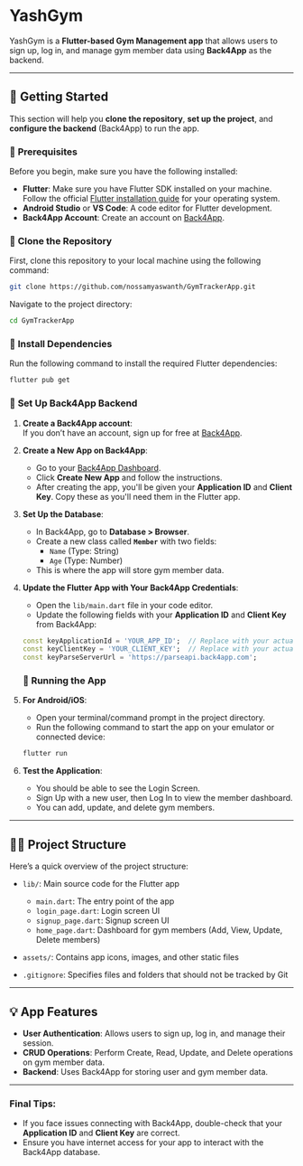 # YashGym

YashGym is a **Flutter-based Gym Management app** that allows users to sign up, log in, and manage gym member data using **Back4App** as the backend.

---

## 🚀 **Getting Started**

This section will help you **clone the repository**, **set up the project**, and **configure the backend** (Back4App) to run the app.

### 🔹 **Prerequisites**

Before you begin, make sure you have the following installed:

- **Flutter**: Make sure you have Flutter SDK installed on your machine. Follow the official [Flutter installation guide](https://flutter.dev/docs/get-started/install) for your operating system.
- **Android Studio** or **VS Code**: A code editor for Flutter development.
- **Back4App Account**: Create an account on [Back4App](https://www.back4app.com/).

### 🔹 **Clone the Repository**

First, clone this repository to your local machine using the following command:

```bash
git clone https://github.com/nossamyaswanth/GymTrackerApp.git
```

Navigate to the project directory:

```bash
cd GymTrackerApp
```

### 🔹 **Install Dependencies**

Run the following command to install the required Flutter dependencies:

```bash
flutter pub get
```

### 🔹 **Set Up Back4App Backend**

1. **Create a Back4App account**:  
   If you don’t have an account, sign up for free at [Back4App](https://www.back4app.com/).

2. **Create a New App on Back4App**:
   - Go to your [Back4App Dashboard](https://dashboard.back4app.com/).
   - Click **Create New App** and follow the instructions.
   - After creating the app, you'll be given your **Application ID** and **Client Key**. Copy these as you'll need them in the Flutter app.

3. **Set Up the Database**:
   - In Back4App, go to **Database > Browser**.
   - Create a new class called **`Member`** with two fields:
     - `Name` (Type: String)
     - `Age` (Type: Number)
   - This is where the app will store gym member data.

4. **Update the Flutter App with Your Back4App Credentials**:
   - Open the `lib/main.dart` file in your code editor.
   - Update the following fields with your **Application ID** and **Client Key** from Back4App:

   ```dart
   const keyApplicationId = 'YOUR_APP_ID';  // Replace with your actual App ID
   const keyClientKey = 'YOUR_CLIENT_KEY';  // Replace with your actual Client Key
   const keyParseServerUrl = 'https://parseapi.back4app.com';
   ```

   ### 🔹 **Running the App**

1. **For Android/iOS**:
   - Open your terminal/command prompt in the project directory.
   - Run the following command to start the app on your emulator or connected device:

   ```bash
   flutter run
   ```
2. **Test the Application**:
   - You should be able to see the Login Screen.
   - Sign Up with a new user, then Log In to view the member dashboard.
   - You can add, update, and delete gym members.

---

## 🧑‍💻 **Project Structure**

Here’s a quick overview of the project structure:

- `lib/`: Main source code for the Flutter app
  - `main.dart`: The entry point of the app
  - `login_page.dart`: Login screen UI
  - `signup_page.dart`: Signup screen UI
  - `home_page.dart`: Dashboard for gym members (Add, View, Update, Delete members)
  
- `assets/`: Contains app icons, images, and other static files
- `.gitignore`: Specifies files and folders that should not be tracked by Git

---

## 💡 **App Features**

- **User Authentication**: Allows users to sign up, log in, and manage their session.
- **CRUD Operations**: Perform Create, Read, Update, and Delete operations on gym member data.
- **Backend**: Uses Back4App for storing user and gym member data.

---

### Final Tips:
- If you face issues connecting with Back4App, double-check that your **Application ID** and **Client Key** are correct.
- Ensure you have internet access for your app to interact with the Back4App database.

